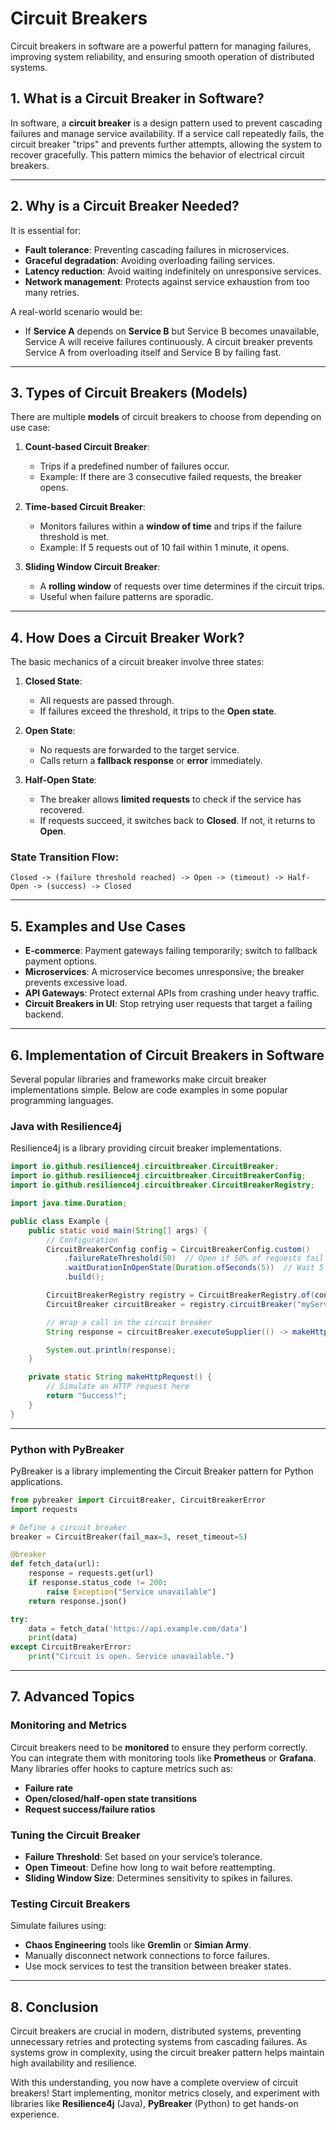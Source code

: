 # **Circuit Breakers**
Circuit breakers in software are a powerful pattern for managing failures, improving system reliability, and ensuring smooth operation of distributed systems.

## 1. **What is a Circuit Breaker in Software?**

In software, a **circuit breaker** is a design pattern used to prevent cascading failures and manage service availability. If a service call repeatedly fails, the circuit breaker "trips" and prevents further attempts, allowing the system to recover gracefully. This pattern mimics the behavior of electrical circuit breakers.

---

## 2. **Why is a Circuit Breaker Needed?**

It is essential for:
- **Fault tolerance**: Preventing cascading failures in microservices.
- **Graceful degradation**: Avoiding overloading failing services.
- **Latency reduction**: Avoid waiting indefinitely on unresponsive services.
- **Network management**: Protects against service exhaustion from too many retries.

A real-world scenario would be:  
- If **Service A** depends on **Service B** but Service B becomes unavailable, Service A will receive failures continuously. A circuit breaker prevents Service A from overloading itself and Service B by failing fast.

---

## 3. **Types of Circuit Breakers (Models)**

There are multiple **models** of circuit breakers to choose from depending on use case:

1. **Count-based Circuit Breaker**:
   - Trips if a predefined number of failures occur.
   - Example: If there are 3 consecutive failed requests, the breaker opens.

2. **Time-based Circuit Breaker**:
   - Monitors failures within a **window of time** and trips if the failure threshold is met.
   - Example: If 5 requests out of 10 fail within 1 minute, it opens.

3. **Sliding Window Circuit Breaker**:
   - A **rolling window** of requests over time determines if the circuit trips.
   - Useful when failure patterns are sporadic.

---

## 4. **How Does a Circuit Breaker Work?**

The basic mechanics of a circuit breaker involve three states:

1. **Closed State**: 
   - All requests are passed through.
   - If failures exceed the threshold, it trips to the **Open state**.

2. **Open State**:
   - No requests are forwarded to the target service.
   - Calls return a **fallback response** or **error** immediately.

3. **Half-Open State**:
   - The breaker allows **limited requests** to check if the service has recovered.
   - If requests succeed, it switches back to **Closed**. If not, it returns to **Open**.

### **State Transition Flow:**
```
Closed -> (failure threshold reached) -> Open -> (timeout) -> Half-Open -> (success) -> Closed
```

---

## 5. **Examples and Use Cases**

- **E-commerce**: Payment gateways failing temporarily; switch to fallback payment options.
- **Microservices**: A microservice becomes unresponsive; the breaker prevents excessive load.
- **API Gateways**: Protect external APIs from crashing under heavy traffic.
- **Circuit Breakers in UI**: Stop retrying user requests that target a failing backend.

---

## 6. **Implementation of Circuit Breakers in Software**

Several popular libraries and frameworks make circuit breaker implementations simple. Below are code examples in some popular programming languages.

### **Java with Resilience4j**

Resilience4j is a library providing circuit breaker implementations.

```java
import io.github.resilience4j.circuitbreaker.CircuitBreaker;
import io.github.resilience4j.circuitbreaker.CircuitBreakerConfig;
import io.github.resilience4j.circuitbreaker.CircuitBreakerRegistry;

import java.time.Duration;

public class Example {
    public static void main(String[] args) {
        // Configuration
        CircuitBreakerConfig config = CircuitBreakerConfig.custom()
            .failureRateThreshold(50)  // Open if 50% of requests fail
            .waitDurationInOpenState(Duration.ofSeconds(5))  // Wait 5 seconds before Half-Open
            .build();

        CircuitBreakerRegistry registry = CircuitBreakerRegistry.of(config);
        CircuitBreaker circuitBreaker = registry.circuitBreaker("myService");

        // Wrap a call in the circuit breaker
        String response = circuitBreaker.executeSupplier(() -> makeHttpRequest());

        System.out.println(response);
    }

    private static String makeHttpRequest() {
        // Simulate an HTTP request here
        return "Success!";
    }
}
```

---

### **Python with PyBreaker**

PyBreaker is a library implementing the Circuit Breaker pattern for Python applications.

```python
from pybreaker import CircuitBreaker, CircuitBreakerError
import requests

# Define a circuit breaker
breaker = CircuitBreaker(fail_max=3, reset_timeout=5)

@breaker
def fetch_data(url):
    response = requests.get(url)
    if response.status_code != 200:
        raise Exception("Service unavailable")
    return response.json()

try:
    data = fetch_data('https://api.example.com/data')
    print(data)
except CircuitBreakerError:
    print("Circuit is open. Service unavailable.")
```

---

## 7. **Advanced Topics**

### **Monitoring and Metrics**

Circuit breakers need to be **monitored** to ensure they perform correctly. You can integrate them with monitoring tools like **Prometheus** or **Grafana**. Many libraries offer hooks to capture metrics such as:
- **Failure rate**  
- **Open/closed/half-open state transitions**  
- **Request success/failure ratios**

### **Tuning the Circuit Breaker**

- **Failure Threshold**: Set based on your service’s tolerance.
- **Open Timeout**: Define how long to wait before reattempting.
- **Sliding Window Size**: Determines sensitivity to spikes in failures.

### **Testing Circuit Breakers**

Simulate failures using:
- **Chaos Engineering** tools like **Gremlin** or **Simian Army**.
- Manually disconnect network connections to force failures.
- Use mock services to test the transition between breaker states.

---

## 8. **Conclusion**

Circuit breakers are crucial in modern, distributed systems, preventing unnecessary retries and protecting systems from cascading failures. As systems grow in complexity, using the circuit breaker pattern helps maintain high availability and resilience.

With this understanding, you now have a complete overview of circuit breakers! Start implementing, monitor metrics closely, and experiment with libraries like **Resilience4j** (Java), **PyBreaker** (Python) to get hands-on experience.